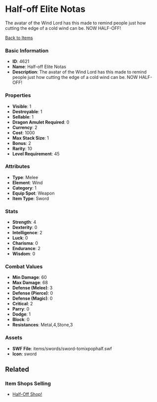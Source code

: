 # Half-off Elite Notas

The avatar of the Wind Lord has this made to remind people just how cutting the edge of a cold wind can be. NOW HALF-OFF!

[Back to Items](../items.md)

### Basic Information

- **ID**: 4621
- **Name**: Half-off Elite Notas
- **Description**: The avatar of the Wind Lord has this made to remind people just how cutting the edge of a cold wind can be. NOW HALF-OFF!

### Properties

- **Visible**: 1
- **Destroyable**: 1
- **Sellable**: 1
- **Dragon Amulet Required**: 0
- **Currency**: 2
- **Cost**: 1000
- **Max Stack Size**: 1
- **Bonus**: 2
- **Rarity**: 10
- **Level Requirement**: 45

### Attributes

- **Type**: Melee
- **Element**: Wind
- **Category**: 1
- **Equip Spot**: Weapon
- **Item Type**: Sword

### Stats

- **Strength**: 4
- **Dexterity**: 0
- **Intelligence**: 2
- **Luck**: 0
- **Charisma**: 0
- **Endurance**: 2
- **Wisdom**: 0

### Combat Values

- **Min Damage**: 60
- **Max Damage**: 68
- **Defense (Melee)**: 3
- **Defense (Pierce)**: 0
- **Defense (Magic)**: 0
- **Critical**: 2
- **Parry**: 0
- **Dodge**: 1
- **Block**: 0
- **Resistances**: Metal,4,Stone,3

### Assets

- **SWF File**: items/swords/sword-tomixpophalf.swf
- **Icon**: sword

## Related

### Item Shops Selling

- [Half-Off Shop!](../item-shops/164-half-off-shop.md)

